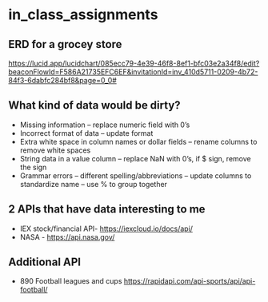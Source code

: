 # in_class_assignments

## ERD for a grocey store

https://lucid.app/lucidchart/085ecc79-4e39-46f8-8ef1-bfc03e2a34f8/edit?beaconFlowId=F586A21735EFC6EF&invitationId=inv_410d5711-0209-4b72-84f3-6dabfc284bf8&page=0_0#

## What kind of data would be dirty?

- Missing information – replace numeric field with 0’s
- Incorrect format of data – update format
- Extra white space in column names or dollar fields – rename columns to remove white spaces
- String data in a value column – replace NaN with 0’s, if $ sign, remove the sign
- Grammar errors – different spelling/abbreviations – update columns to standardize name – use % to group together

## 2 APIs that have data interesting to me

- IEX stock/financial API- https://iexcloud.io/docs/api/
- NASA - https://api.nasa.gov/

## Additional API

- 890 Football leagues and cups https://rapidapi.com/api-sports/api/api-football/
